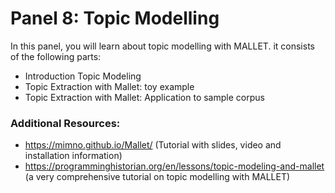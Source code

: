 # Panel 8: Topic Modelling

In this panel, you will learn about topic modelling with MALLET.
it consists of the following parts:
* Introduction Topic Modeling
* Topic Extraction with Mallet: toy example 
* Topic Extraction with Mallet: Application to sample corpus

### Additional Resources:

* https://mimno.github.io/Mallet/ (Tutorial with slides, video and installation information)
* https://programminghistorian.org/en/lessons/topic-modeling-and-mallet (a very comprehensive tutorial on topic modelling with MALLET)
